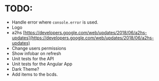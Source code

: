 # TODO:
* Handle error where `console.error` is used.
* Logo
* a2hs [https://developers.google.com/web/updates/2018/06/a2hs-updates](https://developers.google.com/web/updates/2018/06/a2hs-updates)
* Change users permissions
* Show infobar on refresh
* Unit tests for the API
* Unit tests for the Angular App
* Dark Theme?
* Add items to the bcds.
